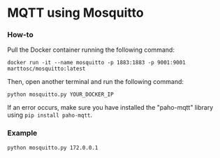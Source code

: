 # MQTT using Mosquitto

### How-to

Pull the Docker container running the following command:

```
docker run -it --name mosquitto -p 1883:1883 -p 9001:9001 marttosc/mosquitto:latest
```

Then, open another terminal and run the following command:

```
python mosquitto.py YOUR_DOCKER_IP
```

If an error occurs, make sure you have installed the "paho-mqtt" library using `pip install paho-mqtt`.

### Example

```
python mosquitto.py 172.0.0.1
```

